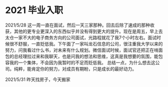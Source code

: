 # 2021 毕业入职

2021/5/28
    这一周一直在面试，然后一天三家那种。回去后除了速成的那种收获，其他的更专业更深入的东西似乎并没有得到更大的提升。现在是周五，早上去太仓一家不大的电子商务方向的公司面试，光路程就花了我7个小时左右。面试时候很不舒服，一直贬低我。下午面了一家叫龙石信息的公司，很注重我大学以来的努力，问我看过什么书，对未来有什么规划。微信面试时候，面试官还把正在啃面包的总经理拉过来和我聊天，也是问我的想法和思维，这真是我想要的氛围，能包容我的一个集体，不会因为我暂时的不足而贬低我。
    总结一点，为什么想去这公司。纯粹，能肯定你的努力，对成员有期盼，只是成长的最好动力。

2021/5/31
    昨天找房子，今天搬家